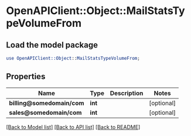 # OpenAPIClient::Object::MailStatsTypeVolumeFrom

## Load the model package
```perl
use OpenAPIClient::Object::MailStatsTypeVolumeFrom;
```

## Properties
Name | Type | Description | Notes
------------ | ------------- | ------------- | -------------
**billing@somedomain/com** | **int** |  | [optional] 
**sales@somedomain/com** | **int** |  | [optional] 

[[Back to Model list]](../README.md#documentation-for-models) [[Back to API list]](../README.md#documentation-for-api-endpoints) [[Back to README]](../README.md)


